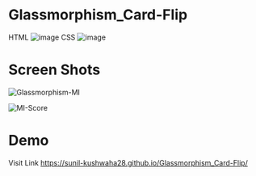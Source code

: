 # Glassmorphism_Card-Flip

HTML ![image](https://user-images.githubusercontent.com/82012814/145780210-3a3fccb3-7a6e-4ccd-9824-56556f55385a.png)
CSS ![image](https://user-images.githubusercontent.com/82012814/145780221-43590302-6835-42e1-a274-5ac6e5ac744b.png)

# Screen Shots
![Glassmorphism-MI](https://user-images.githubusercontent.com/82012814/145776376-a5f84b26-2911-45ab-8e97-c474879d7ab7.png)

![MI-Score](https://user-images.githubusercontent.com/82012814/145776398-f11ed4b2-aafa-4c28-bfd0-f1c2978c38fa.png)

# Demo 
Visit Link https://sunil-kushwaha28.github.io/Glassmorphism_Card-Flip/
